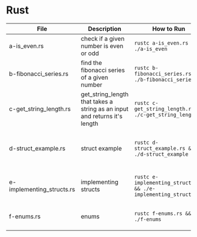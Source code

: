 # Rust

| File           | Description                            | How to Run                         | Example Output |
|----------------|----------------------------------------|-------------------------------------|----------------|
| a-is_even.rs   | check if a given number is even or odd | `rustc a-is_even.rs && ./a-is_even` | `true`         |
| b-fibonacci_series.rs | find the fibonacci series of a given number | `rustc b-fibonacci_series.rs && ./b-fibonacci_series` | `144`         |
| c-get_string_length.rs | get_string_length that takes a string as an input and returns it's length | `rustc c-get_string_length.rs && ./c-get_string_length` | `12`         |
| d-struct_example.rs | struct example | `rustc d-struct_example.rs && ./d-struct_example` | `name of the user: Samblackspy`, `email of the user: example@gmail.com`, `age of the user: 21` |
| e-implementing_structs.rs | implementing structs | `rustc e-implementing_structs.rs && ./e-implementing_structs` | `area of rectangle is 32`, `perimeter of rectangle is 24`, `return debug without self: 1` |
| f-enums.rs | enums | `rustc f-enums.rs && ./f-enums` | `area of shape1 is : 48`, `area of shape2 is : 113.03999999999999` |
